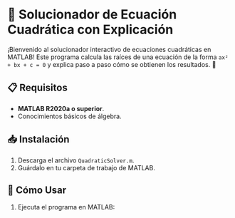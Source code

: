 # 🧮 Solucionador de Ecuación Cuadrática con Explicación

¡Bienvenido al solucionador interactivo de ecuaciones cuadráticas en MATLAB! Este programa calcula las raíces de una ecuación de la forma `ax² + bx + c = 0` y explica paso a paso cómo se obtienen los resultados. 🌟

## 📋 Requisitos
- **MATLAB R2020a o superior**.
- Conocimientos básicos de álgebra.

## 📥 Instalación
1. Descarga el archivo `QuadraticSolver.m`.
2. Guárdalo en tu carpeta de trabajo de MATLAB.

## 🚀 Cómo Usar
1. Ejecuta el programa en MATLAB: